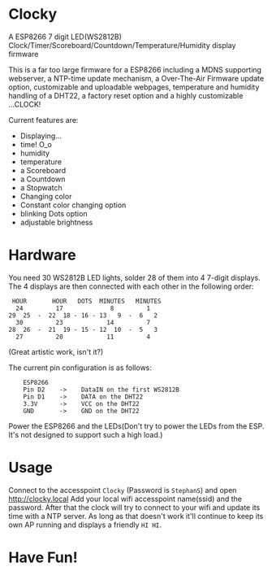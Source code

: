 # Clocky
A ESP8266 7 digit LED(WS2812B) Clock/Timer/Scoreboard/Countdown/Temperature/Humidity display firmware

This is a far too large firmware for a ESP8266 including a MDNS supporting webserver, a NTP-time update mechanism, a Over-The-Air Firmware update option, customizable and uploadable webpages, temperature and humidity handling of a DHT22, a factory reset option and a highly customizable ...CLOCK!

Current features are:
 - Displaying...
  - time! O_o
  - humidity
  - temperature
  - a Scoreboard
  - a Countdown
  - a Stopwatch
 - Changing color
 - Constant color changing option
 - blinking Dots option
 - adjustable brightness

# Hardware

  You need 30 WS2812B LED lights, solder 28 of them into 4 7-digit displays.
  The 4 displays are then connected with each other in the following order:

```
 HOUR       HOUR   DOTS  MINUTES   MINUTES          
  24         17             8         1
29  25  -  22  18 - 16 - 13   9  -  6   2
  30         23            14         7
28  26  -  21  19 - 15 - 12  10  -  5   3
  27         20            11         4
```

  (Great artistic work, isn't it?)

  The current pin configuration is as follows:
  ```
      ESP8266
      Pin D2    ->    DataIN on the first WS2812B
      Pin D1    ->    DATA on the DHT22
      3.3V      ->    VCC on the DHT22
      GND       ->    GND on the DHT22
```
  Power the ESP8266 and the LEDs(Don't try to power the LEDs from the ESP. It's not designed to support such a high load.)

# Usage
  Connect to the accesspoint `Clocky` (Password is `StephanS`) and open http://clocky.local
  Add your local wifi accesspoint name(ssid) and the password. After that the clock will try to connect to your wifi and update its time with a NTP server.
  As long as that doesn't work it'll continue to keep its own AP running and displays a friendly `HI HI`.

# Have Fun!
